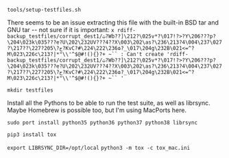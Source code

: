 
`tools/setup-testfiles.sh`

There seems to be an issue extracting this file with the built-in BSD tar and GNU tar -- not sure if it is important:
`x rdiff-backup_testfiles/corrupt_dest1/ث?Wb??]\212?\025v*?\017!?>?Y\206???p?\204\023k\035???e?U\202\232UV???4??X\003\202\as?\236\213?4\004\237\027 ?\217??\227?ج?\205?KvC?#\224\222\236ɷ?_\017\204g\232B\021<=^?M\023\226c\213?|*"\\'^$@#!(){}?+ ~`` : Can't create 'rdiff-backup_testfiles/corrupt_dest1/ث?Wb??]\212?\025v*?\017!?>?Y\206???p?\204\023k\035???e?U\202\232UV???4??X\003\202\as?\236\213?4\004\237\027 ?\217??\227?ج?\205?KvC?#\224\222\236ɷ?_\017\204g\232B\021<=^?M\023\226c\213?|*"\\'^$@#!(){}?+ ~`` '`


`mkdir testfiles`

Install all the Pythons to be able to run the test suite, as well as librsync. Maybe Homebrew is possible too, but I'm using MacPorts here.

`sudo port install python35 python36 python37 python38 librsync`

`pip3 install tox`

`export LIBRSYNC_DIR=/opt/local`
`python3 -m tox -c tox_mac.ini`
